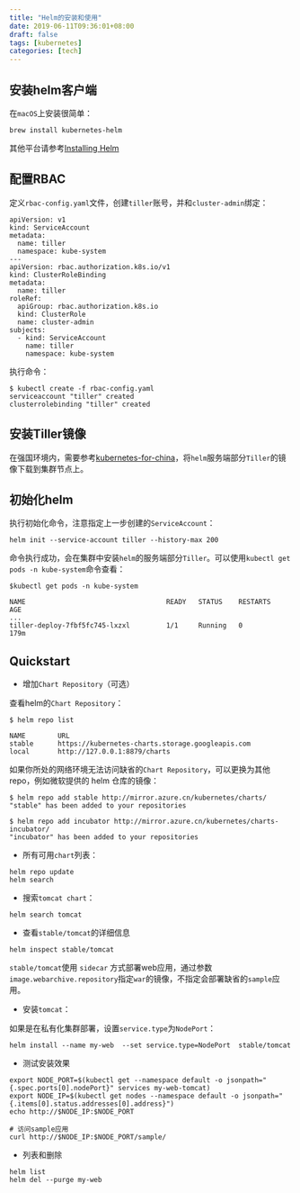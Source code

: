 ```yaml
---
title: "Helm的安装和使用"
date: 2019-06-11T09:36:01+08:00
draft: false
tags: [kubernetes]
categories: [tech]
---
```


## 安装helm客户端

在`macOS`上安装很简单：

```
brew install kubernetes-helm
```

其他平台请参考[Installing Helm](https://helm.sh/docs/using_helm/#installing-helm)

## 配置RBAC

定义`rbac-config.yaml`文件，创建`tiller`账号，并和`cluster-admin`绑定：

```
apiVersion: v1
kind: ServiceAccount
metadata:
  name: tiller
  namespace: kube-system
---
apiVersion: rbac.authorization.k8s.io/v1
kind: ClusterRoleBinding
metadata:
  name: tiller
roleRef:
  apiGroup: rbac.authorization.k8s.io
  kind: ClusterRole
  name: cluster-admin
subjects:
  - kind: ServiceAccount
    name: tiller
    namespace: kube-system
```

执行命令：

```
$ kubectl create -f rbac-config.yaml
serviceaccount "tiller" created
clusterrolebinding "tiller" created
```

## 安装Tiller镜像

在强国环境内，需要参考[kubernetes-for-china](https://github.com/maguowei/kubernetes-for-china)，将`helm`服务端部分`Tiller`的镜像下载到集群节点上。


## 初始化helm

执行初始化命令，注意指定上一步创建的`ServiceAccount`：

```
helm init --service-account tiller --history-max 200
```

命令执行成功，会在集群中安装`helm`的服务端部分`Tiller`。可以使用`kubectl get pods -n kube-system`命令查看：

```
$kubectl get pods -n kube-system

NAME                                   READY   STATUS    RESTARTS   AGE
...
tiller-deploy-7fbf5fc745-lxzxl         1/1     Running   0          179m
```

## Quickstart

* 增加`Chart Repository`（可选）

查看helm的`Chart Repository`：

```
$ helm repo list

NAME     	URL
stable   	https://kubernetes-charts.storage.googleapis.com
local    	http://127.0.0.1:8879/charts
```

如果你所处的网络环境无法访问缺省的`Chart Repository`，可以更换为其他repo，例如微软提供的 helm 仓库的镜像：

```
$ helm repo add stable http://mirror.azure.cn/kubernetes/charts/
"stable" has been added to your repositories

$ helm repo add incubator http://mirror.azure.cn/kubernetes/charts-incubator/
"incubator" has been added to your repositories
```

* 所有可用`chart`列表：

```
helm repo update
helm search
```

* 搜索`tomcat chart`：

```
helm search tomcat
```

* 查看`stable/tomcat`的详细信息
```
helm inspect stable/tomcat
```

`stable/tomcat`使用 `sidecar` 方式部署web应用，通过参数`image.webarchive.repository`指定`war`的镜像，不指定会部署缺省的`sample`应用。

* 安装`tomcat`：

如果是在私有化集群部署，设置`service.type`为`NodePort`：

```
helm install --name my-web  --set service.type=NodePort  stable/tomcat
```

* 测试安装效果

```
export NODE_PORT=$(kubectl get --namespace default -o jsonpath="{.spec.ports[0].nodePort}" services my-web-tomcat)
export NODE_IP=$(kubectl get nodes --namespace default -o jsonpath="{.items[0].status.addresses[0].address}")
echo http://$NODE_IP:$NODE_PORT

# 访问sample应用
curl http://$NODE_IP:$NODE_PORT/sample/
```

* 列表和删除

```
helm list
helm del --purge my-web
```
